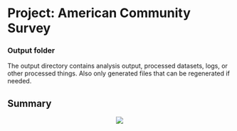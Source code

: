 # Project: American Community Survey
### Output folder

The output directory contains analysis output, processed datasets, logs, or other processed things. Also only generated files that can be regenerated if needed. 

## Summary 


 <p align="center">
 
   <img src="https://raw.github.com/TZstatsADS/cycle1-9/tree/master/output/image/ScreenShot1.png">
 </p>
